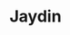 ---
pid: LLP233
title: Jaydin
location_transcription: on top of the white house
zipcode: 
outside_phl: 
neighborhood: 
age: '12'
age_range: 6-13
instagram: 
image_file_name: LLP_233.jpg
proposal_transcription: 
topic: Figure
topic_summary: '0'
type: Sculpture Statue
keywords_other: me, white house
credit: Jaydid Rivera
image_labels: 
twitter: 
facebook: 
permalink: "/monuments/llp233/"
layout: item-page
---